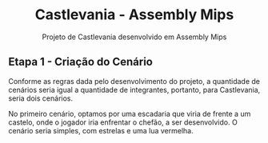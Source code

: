 <div align="center">
  <h1>Castlevania - Assembly Mips</h1> 
  Projeto de Castlevania desenvolvido em Assembly Mips  
</div>

## Etapa 1 - Criação do Cenário
Conforme as regras dada pelo desenvolvimento do projeto, a quantidade de cenários seria igual a quantidade de integrantes, portanto, para Castlevania, seria dois cenários.

No primeiro cenário, optamos por uma escadaria que viria de frente a um castelo, onde o jogador iria enfrentar o chefão, a ser desenvolvido. O cenário seria simples, com estrelas e uma lua vermelha.
